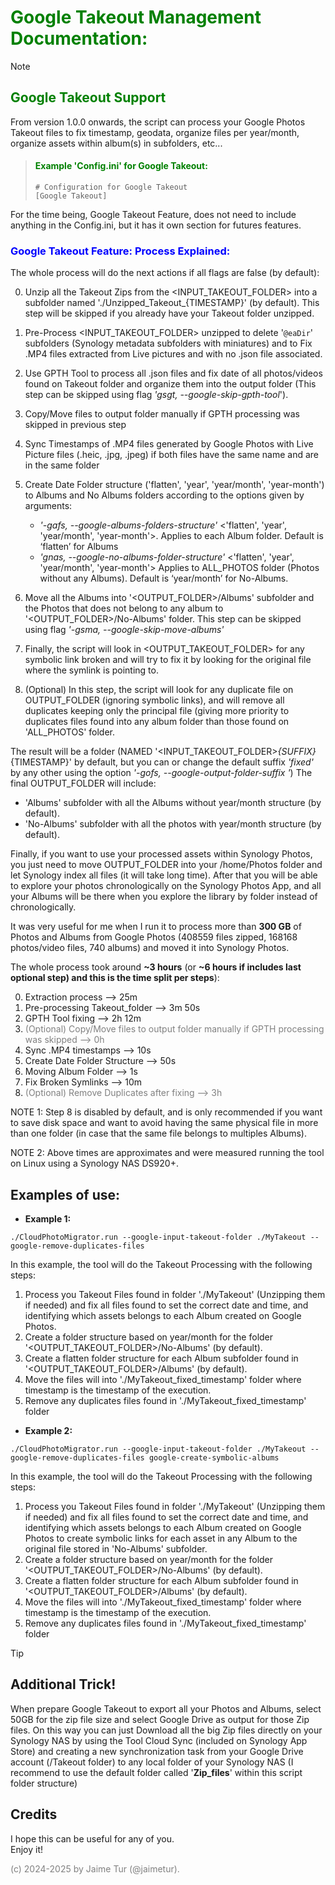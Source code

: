 # <span style="color:green">Google Takeout Management Documentation:</span>

>[!NOTE]
>## <span style="color:green">Google Takeout Support</span>
>From version 1.0.0 onwards, the script can process your Google Photos Takeout files to fix timestamp, geodata, organize files per year/month, organize assets within album(s) in subfolders, etc...
>
>>#### <span style="color:green">Example 'Config.ini' for Google Takeout:</span>
>>
>>```
>># Configuration for Google Takeout
>>[Google Takeout]
>>```
>For the time being, Google Takeout Feature, does not need to include anything in the Config.ini, but it has it own section for futures features.

### <span style="color:blue">Google Takeout Feature: Process Explained:</span>

The whole process will do the next actions if all flags are false (by default):  

0. Unzip all the Takeout Zips from the <INPUT_TAKEOUT_FOLDER> into a subfolder named './Unzipped_Takeout_{TIMESTAMP}' (by default). This step will be skipped if you already have your Takeout folder unzipped.
   
1. Pre-Process <INPUT_TAKEOUT_FOLDER> unzipped to delete '`@eaDir`' subfolders (Synology metadata subfolders with miniatures) and to Fix .MP4 files extracted from Live pictures and with no .json file associated.

2. Use GPTH Tool to process all .json files and fix date of all photos/videos found on Takeout folder and organize them into the output folder (This step can be skipped using flag _'gsgt, --google-skip-gpth-tool_').

3. Copy/Move files to output folder manually if GPTH processing was skipped in previous step
  
4. Sync Timestamps of .MP4 files generated by Google Photos with Live Picture files (.heic, .jpg, .jpeg) if both files have the same name and are in the same folder

5. Create Date Folder structure ('flatten', 'year', 'year/month', 'year-month') to Albums and No Albums folders according to the options given by arguments:
   - _'-gafs, --google-albums-folders-structure'_ <'flatten', 'year', 'year/month', 'year-month'>. Applies to each Album folder. Default is ‘flatten’ for Albums
   - _'gnas, --google-no-albums-folder-structure'_ <'flatten', 'year', 'year/month', 'year-month'> Applies to ALL_PHOTOS folder (Photos without any Albums). Default is ‘year/month’ for No-Albums. 

6. Move all the Albums into '<OUTPUT_FOLDER>/Albums' subfolder and the Photos that does not belong to any album to '<OUTPUT_FOLDER>/No-Albums' folder. This step can be skipped using flag _'-gsma, --google-skip-move-albums'_

7. Finally, the script will look in <OUTPUT_TAKEOUT_FOLDER> for any symbolic link broken and will try to fix it by looking for the original file where the symlink is pointing to.

8. (Optional) In this step, the script will look for any duplicate file on OUTPUT_FOLDER (ignoring symbolic links), and will remove all duplicates keeping only the principal file (giving more priority to duplicates files found into any album folder than those found on 'ALL_PHOTOS' folder. 


The result will be a folder (NAMED '<INPUT_TAKEOUT_FOLDER>_{SUFFIX}_{TIMESTAMP}' by default, but you can or change the default suffix _'fixed'_ by any other using the option _'-gofs, --google-output-folder-suffix <SUFFIX>'_) 
The final OUTPUT_FOLDER will include:
- 'Albums' subfolder with all the Albums without year/month structure (by default).
- 'No-Albums' subfolder with all the photos with year/month structure (by default).

Finally, if you want to use your processed assets within Synology Photos, you just need to move OUTPUT_FOLDER into your /home/Photos folder and let Synology index all files (it will take long time). After that you will be able to explore your photos chronologically on the Synology Photos App, and all your Albums will be there when you explore the library by folder instead of chronologically.

It was very useful for me when I run it to process more than **300 GB** of Photos and Albums from Google Photos (408559 files zipped, 168168 photos/video files, 740 albums) and moved it into Synology Photos.  

The whole process took around **~3 hours** (or **~6 hours if includes last optional step) and this is the time split per steps**):  

0. Extraction process --> 25m
1. Pre-processing Takeout_folder --> 3m 50s
2. GPTH Tool fixing --> 2h 12m
3. <span style="color:grey">(Optional) Copy/Move files to output folder manually if GPTH processing was skipped --> 0h</span>
4. Sync .MP4 timestamps --> 10s
5. Create Date Folder Structure --> 50s
6. Moving Album Folder --> 1s
7. Fix Broken Symlinks --> 10m
8. <span style="color:grey">(Optional) Remove Duplicates after fixing --> 3h</span>
   
NOTE 1: Step 8 is disabled by default, and is only recommended if you want to save disk space and want to avoid having the same physical file in more than one folder (in case that the same file belongs to multiples Albums).


NOTE 2: Above times are approximates and were measured running the tool on Linux using a Synology NAS DS920+.


## **Examples of use:**

- **Example 1:**
```
./CloudPhotoMigrator.run --google-input-takeout-folder ./MyTakeout --google-remove-duplicates-files
```
 
In this example, the tool will do the Takeout Processing with the following steps:
1. Process you Takeout Files found in folder './MyTakeout' (Unzipping them if needed) and fix all files found to set the correct date and time, and identifying which assets belongs to each Album created on Google Photos. 
2. Create a folder structure based on year/month for the folder '<OUTPUT_TAKEOUT_FOLDER>/No-Albums' (by default).  
3. Create a flatten folder structure for each Album subfolder found in '<OUTPUT_TAKEOUT_FOLDER>/Albums' (by default).    
4. Move the files will into './MyTakeout_fixed_timestamp' folder where timestamp is the timestamp of the execution.
5. Remove any duplicates files found in './MyTakeout_fixed_timestamp' folder


- **Example 2:**
```
./CloudPhotoMigrator.run --google-input-takeout-folder ./MyTakeout --google-remove-duplicates-files google-create-symbolic-albums
```
 
In this example, the tool will do the Takeout Processing with the following steps:
1. Process you Takeout Files found in folder './MyTakeout' (Unzipping them if needed) and fix all files found to set the correct date and time, and identifying which assets belongs to each Album created on Google Photos to create symbolic links for each asset in any Album to the original file stored in 'No-Albums' subfolder.  
2. Create a folder structure based on year/month for the folder '<OUTPUT_TAKEOUT_FOLDER>/No-Albums' (by default).  
3. Create a flatten folder structure for each Album subfolder found in '<OUTPUT_TAKEOUT_FOLDER>/Albums' (by default).    
4. Move the files will into './MyTakeout_fixed_timestamp' folder where timestamp is the timestamp of the execution.
5. Remove any duplicates files found in './MyTakeout_fixed_timestamp' folder


> [!TIP]
> ## <span style="color:dark">Additional Trick!</span>
> When prepare Google Takeout to export all your Photos and Albums, select 50GB for the zip file size and select Google Drive as output for those Zip files. On this way you can just Download all the big Zip files directly on your Synology NAS by using the Tool Cloud Sync (included on Synology App Store) and creating a new synchronization task from your Google Drive account (/Takeout folder) to any local folder of your Synology NAS (I recommend to use the default folder called '**Zip_files**' within this script folder structure)


## Credits
I hope this can be useful for any of you.  
Enjoy it!

<span style="color:grey">(c) 2024-2025 by Jaime Tur (@jaimetur).</span>  
